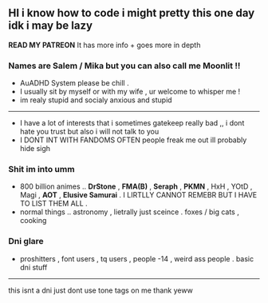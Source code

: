 ## HI i know how to code i might pretty this one day idk i may be lazy

**READ MY PATREON** It has more info + goes more in depth


### Names are Salem / Mika but you can also call me Moonlit !! 
- AuADHD System please be chill .
- I usually sit by myself or with my wife , ur welcome to whisper me !
- im realy stupid and socialy anxious and stupid
---
- I have a lot of interests that i sometimes gatekeep really bad ,, i dont hate you trust but also i will not talk to you
- I DONT INT WITH FANDOMS OFTEN people freak me out ill probably hide sigh

### Shit im into umm
- 800 billion animes .. **DrStone** , **FMA(B)** , **Seraph** , **PKMN** , HxH , YOtD , Magi , **AOT** , **Elusive Samurai** . I LIRTLLY CANNOT REMEBR BUT I HAVE TO LIST THEM ALL .
- normal things .. astronomy , lietrally just sceince . foxes / big cats , cooking

### Dni glare
- proshitters , font users , tq users , people -14 , weird ass people . basic dni stuff 
---
this isnt a dni just dont use tone tags on me thank yeww

